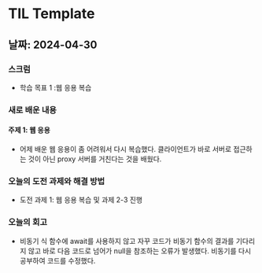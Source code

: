 # TIL Template

## 날짜: 2024-04-30

### 스크럼
- 학습 목표 1 :웹 응용 복습

### 새로 배운 내용
#### 주제 1: 웹 응용 
- 어제 배운 웹 응용이 좀 어려워서 다시 복습했다. 클라이언트가 바로 서버로 접근하는 것이 아닌 proxy 서버를 거친다는 것을 배웠다.

### 오늘의 도전 과제와 해결 방법
- 도전 과제 1: 웹 응용 복습 및 과제 2-3 진행

### 오늘의 회고
- 비동기 식 함수에 await를 사용하지 않고 자꾸 코드가 비동기 함수의 결과를 기다리지 않고 바로 다음 코드로 넘어가 null을 참조하는 오류가 발생했다. 비동기를 다시 공부하여 코드를 수정했다.
